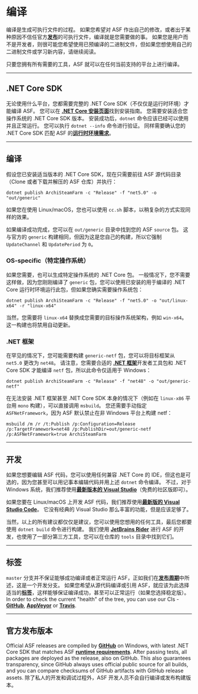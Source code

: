 # 编译

编译是生成可执行文件的过程。 如果您希望对 ASF 作出自己的修改，或者出于某种原因不信任官方&#8203;**[发布](https://github.com/JustArchiNET/ArchiSteamFarm/releases)**&#8203;的可执行文件，编译就是您需要做的事。 如果您是用户而不是开发者，则很可能您希望使用已预编译的二进制文件，但如果您想使用自己的二进制文件或学习新内容，请继续阅读。

只要您拥有所有需要的工具，ASF 就可以在任何当前支持的平台上进行编译。

* * *

## .NET Core SDK

无论使用什么平台，您都需要完整的 .NET Core SDK（不仅仅是运行时环境）才能编译 ASF。 您可以在 **[.NET Core 安装页面](https://dotnet.microsoft.com/download)**&#8203;找到安装指南。 您需要安装适合您操作系统的 .NET Core SDK 版本。 安装成功后，`dotnet` 命令应该已经可以使用并且正常运行。 您可以执行 `dotnet --info` 命令进行验证。 同样需要确认您的 .NET Core SDK 匹配 ASF 的&#8203;**[运行时环境需求](https://github.com/JustArchiNET/ArchiSteamFarm/wiki/Compatibility-zh-CN#运行时环境需求)**。

* * *

## 编译

假设您已安装适当版本的 .NET Core SDK，现在只需要前往 ASF 源代码目录（Clone 或者下载并解压的 ASF 仓库）并执行：

```shell
dotnet publish ArchiSteamFarm -c "Release" -f "net5.0" -o "out/generic"
```

如果您在使用 Linux/macOS，您也可以使用 `cc.sh` 脚本，以稍复杂的方式实现同样的效果。

如果编译成功完成，您可以在 `out/generic` 目录中找到您的 ASF `source` 包。 这与官方的 `generic` 构建相同，但因为这是您自己的构建，所以它强制 `UpdateChannel` 和 `UpdatePeriod` 为 `0`。

### OS-specific（特定操作系统）

如果您需要，也可以生成特定操作系统的 .NET Core 包。 一般情况下，您不需要这样做，因为您刚刚编译了 `generic` 包，您可以使用已安装的用于编译的 .NET Core 运行时环境运行此包，但如果您确实需要操作系统包：

```shell
dotnet publish ArchiSteamFarm -c "Release" -f "net5.0" -o "out/linux-x64" -r "linux-x64"
```

当然，您需要将 `linux-x64` 替换成您需要的目标操作系统架构，例如 `win-x64`。 这一构建也将禁用自动更新。

### .NET 框架

在罕见的情况下，您可能需要构建 `generic-netf` 包，您可以将目标框架从 `net5.0` 更改为 `net48`。 请注意，您需要合适的 **[.NET 框架](https://dotnet.microsoft.com/download/visual-studio-sdks)**&#8203;开发者工具包和 .NET Core SDK 才能编译 `netf` 包，所以此命令仅适用于 Windows：

```shell
dotnet publish ArchiSteamFarm -c "Release" -f "net48" -o "out/generic-netf"
```

在无法安装 .NET 框架甚至 .NET Core SDK 本身的情况下（例如在 `linux-x86` 平台用 `mono` 构建），可以直接调用 `msbuild`。 您还需要手动指定 `ASFNetFramework`，因为 ASF 默认禁止在非 Windows 平台上构建 netf：

```shell
msbuild /m /r /t:Publish /p:Configuration=Release /p:TargetFramework=net48 /p:PublishDir=out/generic-netf /p:ASFNetFramework=true ArchiSteamFarm
```

* * *

## 开发

如果您想要编辑 ASF 代码，您可以使用任何兼容 .NET Core 的 IDE，但这也是可选的，因为您甚至可以用记事本编辑代码并用上述 `dotnet` 命令编译。 不过，对于 Windows 系统，我们推荐使用&#8203;**[最新版本的 Visual Studio](https://visualstudio.microsoft.com/downloads)**（免费的社区版即可）。

如果您要在 Linux/macOS 上开发 ASF 代码，我们推荐使用&#8203;**[最新版的 Visual Studio Code](https://code.visualstudio.com/download)**。 它没有经典的 Visual Studio 那么丰富的功能，但是应该足够了。

当然，以上的所有建议都仅仅是建议，您可以使用您想用的任何工具，最后您都要使用 `dotnet build` 命令进行构建。 我们使用 **[JetBrains Rider](https://www.jetbrains.com/rider)** 进行 ASF 的开发，也使用了一部分第三方工具，您可以在仓库的 `tools` 目录中找到它们。

* * *

## 标签

`master` 分支并不保证能够成功编译或者正常运行 ASF，正如我们在&#8203;**[发布周期](https://github.com/JustArchiNET/ArchiSteamFarm/wiki/Release-cycle-zh-CN)**&#8203;中所述，这是一个开发分支。 如果您希望从源代码编译或引用 ASF，就应该为此选择适当的&#8203;**[标签](https://github.com/JustArchiNET/ArchiSteamFarm/tags)**，这样能够保证编译成功，甚至可以正常运行（如果您选择稳定版）。 In order to check the current "health" of the tree, you can use our CIs - **[GitHub](https://github.com/JustArchiNET/ArchiSteamFarm/actions)**, **[AppVeyor](https://ci.appveyor.com/project/JustArchi/ArchiSteamFarm)** or **[Travis](https://travis-ci.com/JustArchiNET/ArchiSteamFarm)**.

* * *

## 官方发布版本

Official ASF releases are compiled by **[GitHub](https://github.com/JustArchiNET/ArchiSteamFarm/actions)** on Windows, with latest .NET Core SDK that matches ASF **[runtime requirements](https://github.com/JustArchiNET/ArchiSteamFarm/wiki/Compatibility#runtime-requirements)**. After passing tests, all packages are deployed as the release, also on GitHub. This also guarantees transparency, since GitHub always uses official public source for all builds, and you can compare checksums of GitHub artifacts with GitHub release assets. 除了私人的开发和调试过程外，ASF 开发人员不会自行编译或发布构建版本。
